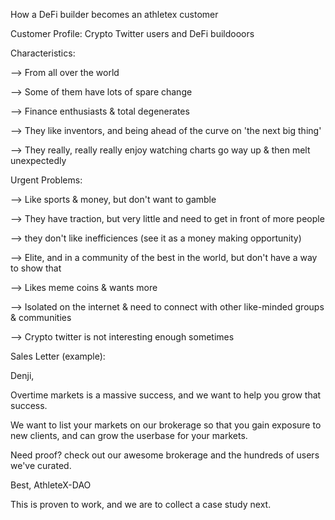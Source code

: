How a DeFi builder becomes an athletex customer


Customer Profile: Crypto Twitter users and DeFi buildooors

Characteristics:

--> From all over the world 

--> Some of them have lots of spare change

--> Finance enthusiasts & total degenerates

--> They like inventors, and being ahead of the curve on 'the next big thing'

--> They really, really really enjoy watching charts go way up & then melt unexpectedly


Urgent Problems:

--> Like sports & money, but don't want to gamble

--> They have traction, but very little and need to get in front of more people

--> they don't like inefficiences (see it as a money making opportunity)

--> Elite, and in a community of the best in the world, but don't have a way to show that

--> Likes meme coins & wants more

--> Isolated on the internet & need to connect with other like-minded groups & communities

--> Crypto twitter is not interesting enough sometimes



Sales Letter (example):

Denji, 

Overtime markets is a massive success, and we want to help you grow that success.  

We want to list your markets on our brokerage so that you gain exposure to new clients, and can grow the userbase for your markets.

Need proof? check out our awesome brokerage and the hundreds of users we've curated.

Best,
AthleteX-DAO


This is proven to work, and we are to collect a case study next.
